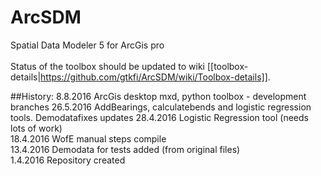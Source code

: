 # ArcSDM
Spatial Data Modeler 5 for ArcGis pro<Br>
<br>
Status of the toolbox should be updated to wiki [[toolbox-details|https://github.com/gtkfi/ArcSDM/wiki/Toolbox-details]]. <bR>

##History:
8.8.2016  ArcGis desktop mxd, python toolbox - development branches 
26.5.2016 AddBearings, calculatebends and logistic regression tools. Demodatafixes updates
28.4.2016 Logistic Regression tool (needs lots of work)<br>
18.4.2016 WofE manual steps compile<br>
13.4.2016 Demodata for tests added (from original files)<br>
1.4.2016 Repository created
